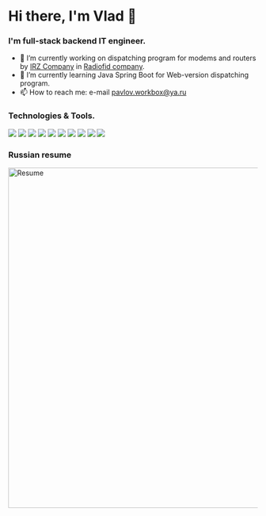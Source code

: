 # Hi there, I'm Vlad 👋

### I'm full-stack backend IT engineer.

- 🔭 I’m currently working on dispatching program for modems and routers by [IRZ Company](https://www.irz.net) in [Radiofid company](https://www.radiofid.ru).
- 🌱 I’m currently learning Java Spring Boot for Web-version dispatching program.
- 📫 How to reach me: e-mail pavlov.workbox@ya.ru

### Technologies & Tools.

![](https://img.shields.io/badge/OS-macOS-informational?style=flat&logo=&logoColor=white&color=2bbc8a)
![](https://img.shields.io/badge/OS-Linux_(CentOS)-informational?style=flat&logo=&logoColor=white&color=2bbc8a)
![](https://img.shields.io/badge/Code-Java-informational?style=flat&logo=&logoColor=white&color=2bbc8a)
![](https://img.shields.io/badge/Code-Java_(Android)-informational?style=flat&logo=&logoColor=white&color=2bbc8a)
![](https://img.shields.io/badge/Code-C++-informational?style=flat&logo=&logoColor=white&color=2bbc8a)
![](https://img.shields.io/badge/Code-JavaScript-informational?style=flat&logo=&logoColor=white&color=2bbc8a)
![](https://img.shields.io/badge/Code-Swift_(iOS)-informational?style=flat&logo=&logoColor=white&color=2bbc8a)
![](https://img.shields.io/badge/Shell-Bash-informational?style=flat&logo=&logoColor=white&color=2bbc8a)
![](https://img.shields.io/badge/Tools-MySQL-informational?style=flat&logo=&logoColor=white&color=2bbc8a)
![](https://img.shields.io/badge/Framework-Spring-informational?style=flat&logo=&logoColor=white&color=2bbc8a)

### Russian resume

<img width="687" alt="Resume" src="https://user-images.githubusercontent.com/57577113/130318446-62806c28-274b-4f37-8cdf-e7f051245c9d.png">



